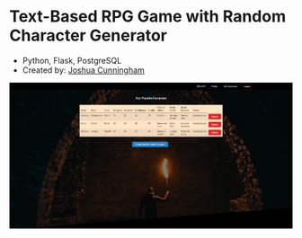 # Text-Based RPG Game with Random Character Generator
- Python, Flask, PostgreSQL
- Created by: [Joshua Cunningham](https://www.linkedin.com/in/joshua-cunningham-wa/)

![Site Image Example](https://github.com/jcnghm/Text-RPG/blob/master/rpg_app/static/images/example.PNG)
